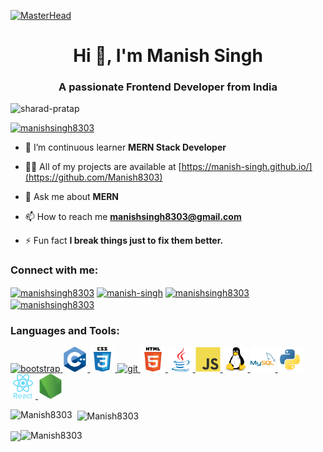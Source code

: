 [![MasterHead](https://miro.medium.com/v2/resize:fit:2000/1*-ntL3Dsvc-dJ5cLGRtSuEw.gif)](https://Sharad-Pratap.io)
<h1 align="center">Hi 👋, I'm Manish Singh</h1>
<h3 align="center">A passionate Frontend Developer from India</h3>

 
<p align="left"> <img src="https://komarev.com/ghpvc/?username=sharad-pratap&label=Profile%20views&color=0e75b6&style=flat" alt="sharad-pratap" /> </p>

<p align="left"> <a href="https://x.com/manishsingh8303" target="blank"><img src="https://img.shields.io/twitter/follow/manishsingh8303?logo=twitter&style=for-the-badge" alt="manishsingh8303" /></a> </p>

- 🌱 I’m continuous learner **MERN Stack Developer**

- 👨‍💻 All of my projects are available at [https://manish-singh.github.io/](https://github.com/Manish8303)

- 💬 Ask me about **MERN**

- 📫 How to reach me **manishsingh8303@gmail.com**

- ⚡ Fun fact **I break things just to fix them better.**

<h3 align="left">Connect with me:</h3>
<p align="left">
<a href="https://x.com/manishsingh8303" target="blank"><img align="center" src="https://raw.githubusercontent.com/rahuldkjain/github-profile-readme-generator/master/src/images/icons/Social/twitter.svg" alt="manishsingh8303" height="30" width="40" /></a>
<a href="https://www.linkedin.com/in/manish-singh-106379313/" target="blank"><img align="center" src="https://raw.githubusercontent.com/rahuldkjain/github-profile-readme-generator/master/src/images/icons/Social/linked-in-alt.svg" alt="manish-singh" height="30" width="40" /></a>
<a href="https://www.instagram.com/manishsingh8303/" target="blank"><img align="center" src="https://raw.githubusercontent.com/rahuldkjain/github-profile-readme-generator/master/src/images/icons/Social/instagram.svg" alt="manishsingh8303" height="30" width="40" /></a>
<a href="https://leetcode.com/u/manishsingh8303/" target="blank"><img align="center" src="https://raw.githubusercontent.com/rahuldkjain/github-profile-readme-generator/master/src/images/icons/Social/leet-code.svg" alt="manishsingh8303" height="30" width="40" /></a>
</p>

<h3 align="left">Languages and Tools:</h3>
<p align="left"> 
  <a href="https://getbootstrap.com" target="_blank" rel="noreferrer">
  <img src="https://getbootstrap.com/docs/5.3/assets/brand/bootstrap-logo-shadow@2x.png" alt="bootstrap" width="40" height="40"/>
</a>

  <a href="https://www.w3schools.com/cpp/" target="_blank" rel="noreferrer"> 
    <img src="https://raw.githubusercontent.com/devicons/devicon/master/icons/cplusplus/cplusplus-original.svg" alt="cplusplus" width="40" height="40"/> 
  </a> 
  <a href="https://www.w3schools.com/css/" target="_blank" rel="noreferrer"> 
    <img src="https://raw.githubusercontent.com/devicons/devicon/master/icons/css3/css3-original-wordmark.svg" alt="css3" width="40" height="40"/> 
  </a> 
  <a href="https://git-scm.com/" target="_blank" rel="noreferrer"> 
    <img src="https://www.vectorlogo.zone/logos/git-scm/git-scm-icon.svg" alt="git" width="40" height="40"/> 
  </a> 
  <a href="https://www.w3.org/html/" target="_blank" rel="noreferrer"> 
    <img src="https://raw.githubusercontent.com/devicons/devicon/master/icons/html5/html5-original-wordmark.svg" alt="html5" width="40" height="40"/> 
  </a> 
  <a href="https://www.java.com" target="_blank" rel="noreferrer"> 
    <img src="https://raw.githubusercontent.com/devicons/devicon/master/icons/java/java-original.svg" alt="java" width="40" height="40"/> 
  </a> 
  <a href="https://developer.mozilla.org/en-US/docs/Web/JavaScript" target="_blank" rel="noreferrer"> 
    <img src="https://raw.githubusercontent.com/devicons/devicon/master/icons/javascript/javascript-original.svg" alt="javascript" width="40" height="40"/> 
  </a> 
  <a href="https://www.linux.org/" target="_blank" rel="noreferrer"> 
    <img src="https://raw.githubusercontent.com/devicons/devicon/master/icons/linux/linux-original.svg" alt="linux" width="40" height="40"/> 
  </a> 
  <a href="https://www.mysql.com/" target="_blank" rel="noreferrer"> 
    <img src="https://raw.githubusercontent.com/devicons/devicon/master/icons/mysql/mysql-original-wordmark.svg" alt="mysql" width="40" height="40"/> 
  </a> 
  <a href="https://www.python.org" target="_blank" rel="noreferrer"> 
    <img src="https://raw.githubusercontent.com/devicons/devicon/master/icons/python/python-original.svg" alt="python" width="40" height="40"/> 
  </a> 
  <a href="https://reactjs.org/" target="_blank" rel="noreferrer"> 
    <img src="https://raw.githubusercontent.com/devicons/devicon/master/icons/react/react-original-wordmark.svg" alt="react" width="40" height="40"/> 
  </a> 
  <a href="https://nodejs.org/" target="_blank" rel="noreferrer"> 
    <img src="https://raw.githubusercontent.com/devicons/devicon/master/icons/nodejs/nodejs-original.svg" alt="nodejs" width="40" height="40"/> 
  </a> 
</p>


<!-- Most Used Languages -->
<p>
  <img align="left" src="https://github-readme-stats.vercel.app/api/top-langs?username=Manish8303&show_icons=true&locale=en&layout=compact" alt="Manish8303" />
</p>

<!-- GitHub Stats -->
<p>&nbsp;
  <img align="center" src="https://github-readme-stats.vercel.app/api?username=Manish8303&show_icons=true&locale=en" alt="Manish8303" />
</p>

<!-- GitHub Streak -->
<p><img align="center" src="https://git.io/streak-stats"><img src="https://github-readme-streak-stats.herokuapp.com?user=Manish8303&" alt="Manish8303" /></p>

